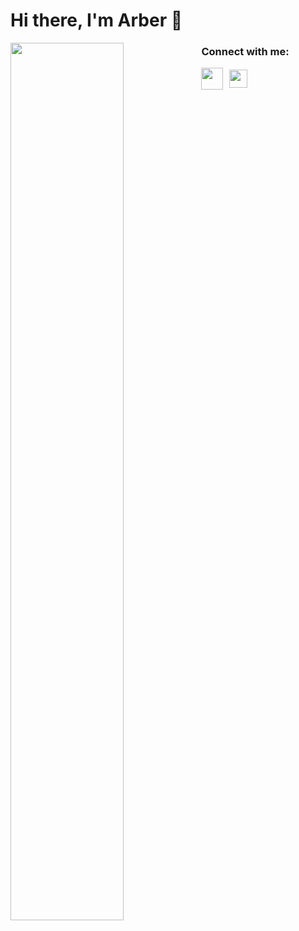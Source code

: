 # Hi there, I'm Arber 👋

<!--
**ArberTu474/ArberTu474** is a ✨ _special_ ✨ repository because its `README.md` (this file) appears on your GitHub profile.

Here are some ideas to get you started:

- 🔭 I’m currently working on ...
- 🌱 I’m currently learning ...
- 👯 I’m looking to collaborate on ...
- 🤔 I’m looking for help with ...
- 💬 Ask me about ...
- 📧 Email: arbertusha474@gmail.com
- 😄 Pronouns: ...
- ⚡ Fun fact: ...
-->
<!-- ![Anurag's GitHub stats](https://github-readme-stats.vercel.app/api?username=arbertu474&show_icons=true&theme=radical)

[![Top Langs](https://github-readme-stats.vercel.app/api/top-langs/?username=arbertu474&layout=compact)](https://github.com/anuraghazra/github-readme-stats) -->

<img align="left" width="60%" src="https://github-readme-stats.vercel.app/api?username=arbertu474&show_icons=true&theme=radical"> 

<!-- <img align="left" width="47%" src="https://github-readme-stats.vercel.app/api/top-langs/?username=arbertu474&layout=compact)](https://github.com/anuraghazra/github-readme-stats">  -->

<h3>Connect with me:</h3>
<p align="left">
<a href="your link" target="blank"><img align="center" src="https://amazing-flan-033663.netlify.app/mail.svg" alt="" height="35" width="35"  /></a>
<a href="https://wa.me/+355 676641808" target="blank"><img align="center" src="https://amazing-flan-033663.netlify.app/whatsapp.svg" alt="" height="29" width="29" style="margin-left: 6px"/></a>
</p>
